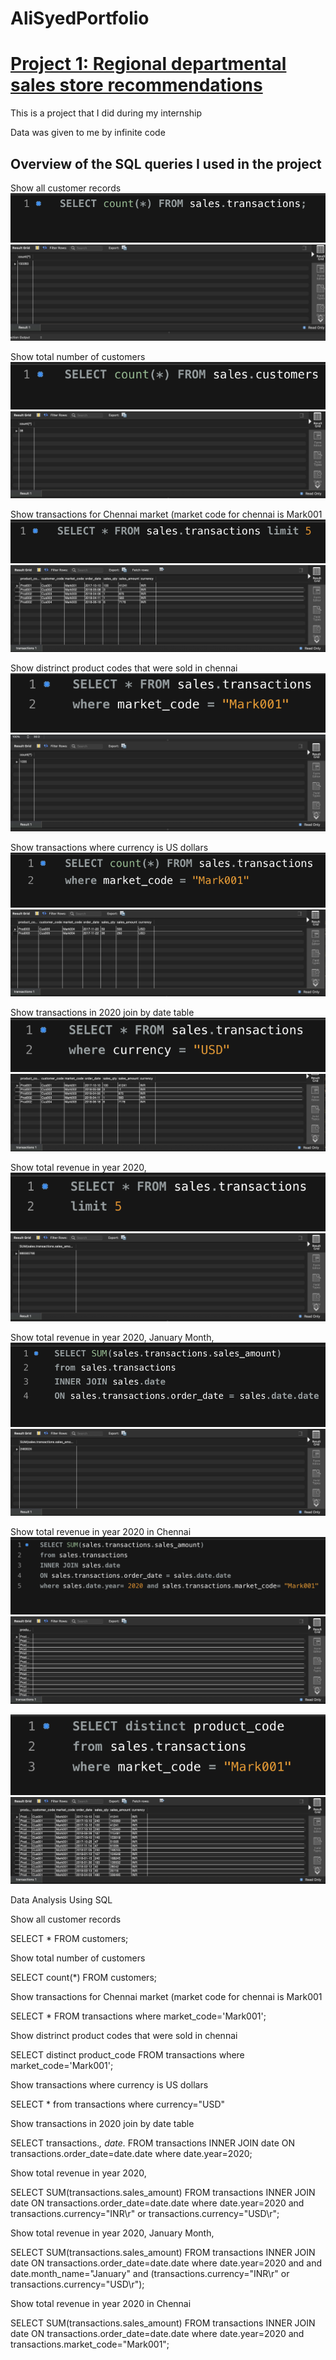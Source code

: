  # AliSyedPortfolio


# [Project 1: Regional departmental sales store recommendations](https://github.com/HassenAliSyed/AliSyedPortfolio)

This is a project that I did during my internship

Data was given to me by infinite code

## Overview of the SQL queries I used in the project

Show all customer records
![](/boat/1.png)
![](/boat/Screenshot%202022-12-30%20at%2000.46.10.png)

Show total number of customers
![](/boat/2.png)
![](/boat/Screenshot%202022-12-30%20at%2000.46.32.png)

Show transactions for Chennai market (market code for chennai is Mark001
![](/boat/3.png)
![](/boat/Screenshot%202022-12-30%20at%2000.46.45.png)

Show distrinct product codes that were sold in chennai
![](/boat/4.png)
![](/boat/Screenshot%202022-12-30%20at%2000.47.02.png)

Show transactions where currency is US dollars
![](/boat/5.png)
![](/boat/Screenshot%202022-12-30%20at%2000.47.10.png)

Show transactions in 2020 join by date table
![](/boat/6.png)
![](/boat/Screenshot%202022-12-30%20at%2000.47.18.png)

Show total revenue in year 2020,
![](/boat/7.png)
![](/boat/Screenshot%202022-12-30%20at%2000.47.25.png)

Show total revenue in year 2020, January Month,
![](/boat/8.png)
![](/boat/Screenshot%202022-12-30%20at%2000.47.31.png)

Show total revenue in year 2020 in Chennai
![](/boat/9.png)
![](/boat/Screenshot%202022-12-30%20at%2000.47.41.png)

![](/boat/10.png)
![](/boat/Screenshot%202022-12-30%20at%2001.43.47.png)

Data Analysis Using SQL

Show all customer records

SELECT * FROM customers;

Show total number of customers

SELECT count(*) FROM customers;

Show transactions for Chennai market (market code for chennai is Mark001

SELECT * FROM transactions where market_code='Mark001';

Show distrinct product codes that were sold in chennai

SELECT distinct product_code FROM transactions where market_code='Mark001';

Show transactions where currency is US dollars

SELECT * from transactions where currency="USD"

Show transactions in 2020 join by date table

SELECT transactions.*, date.* FROM transactions INNER JOIN date ON transactions.order_date=date.date where date.year=2020;

Show total revenue in year 2020,

SELECT SUM(transactions.sales_amount) FROM transactions INNER JOIN date ON transactions.order_date=date.date where date.year=2020 and transactions.currency="INR\r" or transactions.currency="USD\r";

Show total revenue in year 2020, January Month,

SELECT SUM(transactions.sales_amount) FROM transactions INNER JOIN date ON transactions.order_date=date.date where date.year=2020 and and date.month_name="January" and (transactions.currency="INR\r" or transactions.currency="USD\r");

Show total revenue in year 2020 in Chennai

SELECT SUM(transactions.sales_amount) FROM transactions INNER JOIN date ON transactions.order_date=date.date where date.year=2020 and transactions.market_code="Mark001";
